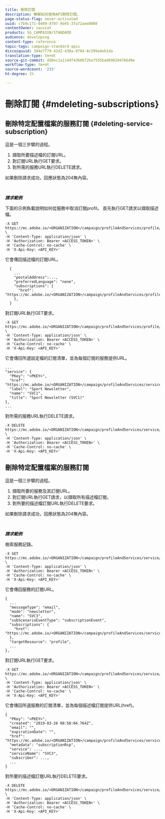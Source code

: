 ```yaml
---
title: 刪除訂閱
description: 瞭解如何使用API刪除訂閱。
page-status-flag: never-activated
uuid: c7b9c171-0409-4707-9d45-3fa72aee8008
contentOwner: sauviat
products: SG_CAMPAIGN/STANDARD
audience: developing
content-type: reference
topic-tags: campaign-standard-apis
discoiquuid: 304e7779-42d2-430a-9704-8c599a4eb1da
translation-type: tm+mt
source-git-commit: dd0ec1a114df43606f2ba7555bad6982047b640e
workflow-type: tm+mt
source-wordcount: '233'
ht-degree: 1%

---
```



# 刪除訂閱 {#mdeleting-subscriptions}

<!--NOTE TO WRITER: There are two duplicate headings that seem to have the same content. Delete one? Rename if different?-->

## 刪除特定配置檔案的服務訂閱 {#deleting-service-subscription}

這是一個三步驟的過程。

1. 擷取所要描述檔的訂閱URL。
1. 對訂閱URL執行GET要求。
1. 對所需的服務URL執行DELETE請求。

如果刪除請求成功，回應狀態為204無內容。

<br/>

***請求範例***

下面的示例負載說明如何從服務中取消訂閱profil。 首先執行GET請求以擷取描述檔。

```
-X GET https://mc.adobe.io/<ORGANIZATION>/campaign/profileAndServices/profile/<PKEY> \
-H 'Content-Type: application/json' \
-H 'Authorization: Bearer <ACCESS_TOKEN>' \
-H 'Cache-Control: no-cache' \
-H 'X-Api-Key: <API_KEY>'
```

它會傳回描述檔的訂閱URL。

```
  {
    ...
    "postalAddress":...,
    "preferredLanguage": "none",
    "subscriptions": {
      "href": "https://mc.adobe.io/<ORGANIZATION>/campaign/profileAndServices/profile/<PKEY>/subscriptions/"
    },
  }
```

對訂閱URL執行GET要求。

```
-X GET https://mc.adobe.io/<ORGANIZATION>/campaign/profileAndServices/profile/<PKEY>/subscriptions \
-H 'Content-Type: application/json' \
-H 'Authorization: Bearer <ACCESS_TOKEN>' \
-H 'Cache-Control: no-cache' \
-H 'X-Api-Key: <API_KEY>'
```

它會傳回所選設定檔的訂閱清單，並為每個訂閱的服務提供URL。

```
...
"service": {
  "PKey": "<PKEY>",
  "href": "https://mc.adobe.io/<ORGANIZATION>/campaign/profileAndServices/service/<PKEY>",
  "label": "Sport Newsletter",
  "name": "SVC1",
  "title": "Sport Newsletter (SVC1)"
},
...
```

對所需的服務URL執行DELETE請求。

```
-X DELETE https://mc.adobe.io/<ORGANIZATION>/campaign/profileAndServices/service/<PKEY> \
-H 'Content-Type: application/json' \
-H 'Authorization: Bearer <ACCESS_TOKEN>' \
-H 'Cache-Control: no-cache' \
-H 'X-Api-Key: <API_KEY>'
```

<!-- + réponse -->

## 刪除特定配置檔案的服務訂閱

這是一個三步驟的過程。

1. 擷取所要的服務及其訂閱URL。
1. 對訂閱URL執行GET請求，以擷取所有描述檔訂閱。
1. 對所要的描述檔訂閱URL執行DELETE要求。

如果刪除請求成功，回應狀態為204無內容。

<br/>

***請求範例***

檢索服務記錄。

```
-X GET https://mc.adobe.io/<ORGANIZATION>/campaign/profileAndServices/service/<PKEY> \
-H 'Content-Type: application/json' \
-H 'Authorization: Bearer <ACCESS_TOKEN>' \
-H 'Cache-Control: no-cache' \
-H 'X-Api-Key: <API_KEY>'
```

它會傳回服務的訂閱URL。

```
{
  ...
  "messageType": "email",
  "mode": "newsletter",
  "name": "SVC3",
  "subScenarioEventType": "subscriptionEvent",
  "subscriptions": {
    "href": "https://mc.adobe.io/<ORGANIZATION>/campaign/profileAndServices/service/<PKEY>/subscriptions/"
  },
  "targetResource": "profile",
  ...
},
```

對訂閱URL執行GET要求。

```
-X GET https://mc.adobe.io/<ORGANIZATION>/campaign/profileAndServices/service/<PKEY>/subscriptions \
-H 'Content-Type: application/json' \
-H 'Authorization: Bearer <ACCESS_TOKEN>' \
-H 'Cache-Control: no-cache' \
-H 'X-Api-Key: <API_KEY>'
```

它會傳回所選服務的訂閱清單，並為每個描述檔訂閱提供URL(href)。

```
{
  "PKey": "<PKEY>",
  "created": "2019-03-26 08:58:04.764Z",
  "email": "",
  "expirationDate": "",
  "href": "https://mc.adobe.io/<ORGANIZATION>/campaign/profileAndServices/service/<PKEY>/subscriptions/<PKEY>",
  "metadata": "subscriptionRcp",
  "service": ...,
  "serviceName": "SVC3",
  "subscriber": ...,
  ...
}
```

對所要的描述檔訂閱URL執行DELETE要求。

```
-X DELETE https://mc.adobe.io/<ORGANIZATION>/campaign/profileAndServices/service/<PKEY>/subscriptions/<PKEY> \
-H 'Content-Type: application/json' \
-H 'Authorization: Bearer <ACCESS_TOKEN>' \
-H 'Cache-Control: no-cache' \
-H 'X-Api-Key: <API_KEY>'
```

<!-- + réponse -->
